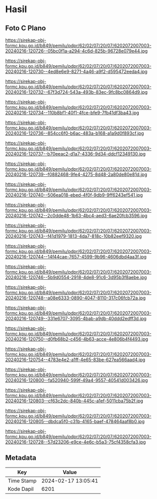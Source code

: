 # Hasil

## Foto C Plano

https://sirekap-obj-formc.kpu.go.id/b849/pemilu/pdpr/62/02/07/20/07/6202072007003-20240216-120726--05bc0f1a-a294-4c6d-825b-96728e079e44.jpg

https://sirekap-obj-formc.kpu.go.id/b849/pemilu/pdpr/62/02/07/20/07/6202072007003-20240216-120730--4ed8e6e9-8271-4a46-a9f2-d595472eeda4.jpg

https://sirekap-obj-formc.kpu.go.id/b849/pemilu/pdpr/62/02/07/20/07/6202072007003-20240216-120732--67f3d724-543a-493b-83ec-9fc8bc0864d9.jpg

https://sirekap-obj-formc.kpu.go.id/b849/pemilu/pdpr/62/02/07/20/07/6202072007003-20240216-120734--110b8bf1-40f1-4fce-bfe9-7fb41df3ba43.jpg

https://sirekap-obj-formc.kpu.go.id/b849/pemilu/pdpr/62/02/07/20/07/6202072007003-20240216-120736--854cc6f0-b6ac-483a-b168-a1a9d0f893cf.jpg

https://sirekap-obj-formc.kpu.go.id/b849/pemilu/pdpr/62/02/07/20/07/6202072007003-20240216-120737--b70eeac2-d1a7-4336-9d34-ddcf12349130.jpg

https://sirekap-obj-formc.kpu.go.id/b849/pemilu/pdpr/62/02/07/20/07/6202072007003-20240216-120739--f0882468-9fe4-4275-8d48-2a80de80e81d.jpg

https://sirekap-obj-formc.kpu.go.id/b849/pemilu/pdpr/62/02/07/20/07/6202072007003-20240216-120740--506ea018-ebed-4f0f-9db9-9ff6243ef541.jpg

https://sirekap-obj-formc.kpu.go.id/b849/pemilu/pdpr/62/02/07/20/07/6202072007003-20240216-120742--2c0dde48-1b63-4bc4-aed3-6ae20fcb3596.jpg

https://sirekap-obj-formc.kpu.go.id/b849/pemilu/pdpr/62/02/07/20/07/6202072007003-20240216-120743--f41d1979-1813-4da7-818c-10b82eef9320.jpg

https://sirekap-obj-formc.kpu.go.id/b849/pemilu/pdpr/62/02/07/20/07/6202072007003-20240216-120744--14f44cae-7657-4599-9b96-4606dbd4aa3f.jpg

https://sirekap-obj-formc.kpu.go.id/b849/pemilu/pdpr/62/02/07/20/07/6202072007003-20240216-120746--5b9d0554-2918-4de8-91c6-3d95b3f8aebe.jpg

https://sirekap-obj-formc.kpu.go.id/b849/pemilu/pdpr/62/02/07/20/07/6202072007003-20240216-120748--a08e6333-0890-4047-8110-317c06fcb72a.jpg

https://sirekap-obj-formc.kpu.go.id/b849/pemilu/pdpr/62/02/07/20/07/6202072007003-20240216-120749--331e6707-3095-4bab-a9db-40ddd2edff3d.jpg

https://sirekap-obj-formc.kpu.go.id/b849/pemilu/pdpr/62/02/07/20/07/6202072007003-20240216-120750--d0fb68b2-c456-4b63-acce-4e806b4f4493.jpg

https://sirekap-obj-formc.kpu.go.id/b849/pemilu/pdpr/62/02/07/20/07/6202072007003-20240216-120754--4783e4e2-a1ff-4e65-83be-627ea566aad4.jpg

https://sirekap-obj-formc.kpu.go.id/b849/pemilu/pdpr/62/02/07/20/07/6202072007003-20240216-120800--fa520940-599f-49a4-9557-40541d003426.jpg

https://sirekap-obj-formc.kpu.go.id/b849/pemilu/pdpr/62/02/07/20/07/6202072007003-20240216-120803--cf63c2dc-840b-445c-a1ef-5011cba75b2f.jpg

https://sirekap-obj-formc.kpu.go.id/b849/pemilu/pdpr/62/02/07/20/07/6202072007003-20240216-120805--dbdca5f0-c31b-4165-baef-478464aaf8b0.jpg

https://sirekap-obj-formc.kpu.go.id/b849/pemilu/pdpr/62/02/07/20/07/6202072007003-20240216-120728--57d23206-e9ce-4e6c-b5a3-75cf4358cfa3.jpg


## Metadata

| Key        | Value               |
| ---------- | ------------------- |
| Time Stamp | 2024-02-17 13:05:41 |
| Kode Dapil | 6201                |



